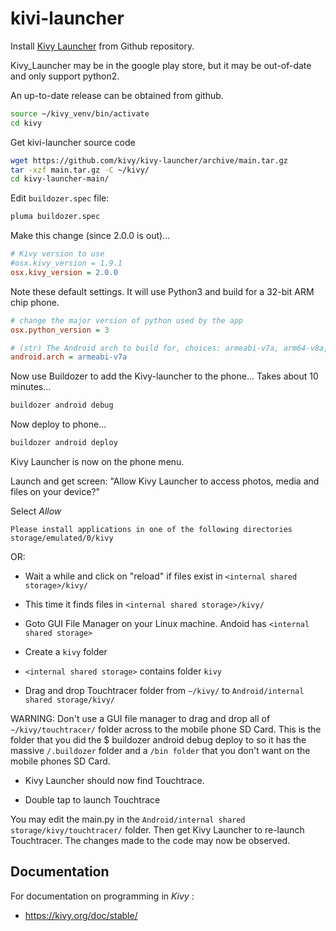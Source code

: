 # kivi-launcher

Install [Kivy Launcher](https://github.com/kivy/kivy-launcher) from Github repository. 

Kivy_Launcher may be in the google play store, but it may be out-of-date and only support python2.

An up-to-date release can be obtained from github.

```bash
source ~/kivy_venv/bin/activate
cd kivy
```

Get kivi-launcher source code

```bash
wget https://github.com/kivy/kivy-launcher/archive/main.tar.gz
tar -xzf main.tar.gz -C ~/kivy/
cd kivy-launcher-main/
```

Edit `buildozer.spec` file:

```bash
pluma buildozer.spec
```

Make this change (since 2.0.0 is out)...

```ini
# Kivy version to use
#osx.kivy_version = 1.9.1
osx.kivy_version = 2.0.0
```

Note these default settings. It will use Python3 and build for a 32-bit ARM chip phone.

```ini
# change the major version of python used by the app
osx.python_version = 3

# (str) The Android arch to build for, choices: armeabi-v7a, arm64-v8a, x86
android.arch = armeabi-v7a
```

Now use Buildozer to add the Kivy-launcher to the phone...
Takes about 10 minutes...

```bash
buildozer android debug
```

Now deploy to phone...

```bash
buildozer android deploy
```

Kivy Launcher is now on the phone menu.

Launch and get screen: "Allow Kivy Launcher to access photos, media and files on your device?"

Select *Allow*

```
Please install applications in one of the following directories
storage/emulated/0/kivy
```


OR:

* Wait a while and click on "reload" if files exist in `<internal shared storage>/kivy/`

* This time it finds files in `<internal shared storage>/kivy/`

* Goto GUI File Manager on your Linux machine. Andoid has `<internal shared storage>`

* Create a `kivy` folder

* `<internal shared storage>` contains folder `kivy`

* Drag and drop Touchtracer folder from `~/kivy/` to `Android/internal shared storage/kivy/`

WARNING: Don't use a GUI file manager to drag and drop all of `~/kivy/touchtracer/` folder across to the mobile phone SD Card. This is the folder that you did the $ buildozer android debug deploy to so it has the massive `/.buildozer` folder and a `/bin folder` that you don't want on the mobile phones SD Card.

* Kivy Launcher should now find Touchtrace.

* Double tap to launch Touchtrace

You may edit the main.py in the `Android/internal shared storage/kivy/touchtracer/` folder. Then get Kivy Launcher to re-launch Touchtracer. The changes made to the code may now be observed.


## Documentation

For documentation on programming in *Kivy* :

* https://kivy.org/doc/stable/
